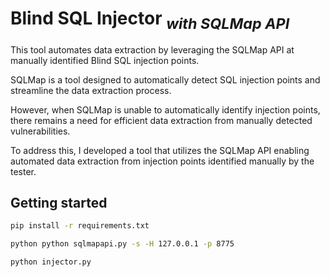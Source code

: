 # Blind SQL Injector <sub>*with SQLMap API*</sub>
This tool automates data extraction by leveraging the SQLMap API at manually identified Blind SQL injection points.

SQLMap is a tool designed to automatically detect SQL injection points and streamline the data extraction process. 

However, when SQLMap is unable to automatically identify injection points, there remains a need for efficient data extraction from manually detected vulnerabilities.

To address this, I developed a tool that utilizes the SQLMap API enabling automated data extraction from injection points identified manually by the tester.

## Getting started
```bash
pip install -r requirements.txt

python python sqlmapapi.py -s -H 127.0.0.1 -p 8775

python injector.py
```
